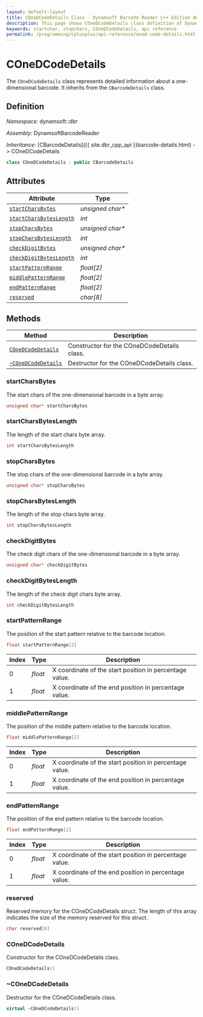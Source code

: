 ```yaml
---
layout: default-layout
title: COneDCodeDetails Class - Dynamsoft Barcode Reader C++ Edition API Reference
description: This page shows COneDCodeDetails class definition of Dynamsoft Barcode Reader SDK C++ Edition.
keywords: startchar, stopchars, COneDCodeDetails, api reference
permalink: /programming/cplusplus/api-reference/oned-code-details.html
---
```

# COneDCodeDetails

The `COneDCodeDetails` class represents detailed information about a one-dimensional barcode. It inherits from the `CBarcodeDetails` class.

## Definition

*Namespace:* dynamsoft::dbr

*Assembly:* DynamsoftBarcodeReader

*Inheritance:* [CBarcodeDetails]({{ site.dbr_cpp_api }}barcode-details.html) -> COneDCodeDetails

```cpp
class COneDCodeDetails : public CBarcodeDetails
```


## Attributes

| Attribute | Type |
|---------- | ---- |
| [`startCharsBytes`](#startcharsbytes) | *unsigned char\** |
| [`startCharsBytesLength`](#startcharsbyteslength) | *int* |
| [`stopCharsBytes`](#stopcharsbytes) | *unsigned char\** |
| [`stopCharsBytesLength`](#stopcharsbyteslength) | *int* |
| [`checkDigitBytes`](#checkdigitbytes) | *unsigned char\** |
| [`checkDigitBytesLength`](#checkdigitbyteslength) | *int* |
| [`startPatternRange`](#startpatternrange) | *float[2]* |
| [`middlePatternRange`](#middlepatternrange) | *float[2]* |
| [`endPatternRange`](#endpatternrange) | *float[2]* |
| [`reserved`](#reserved) | *char[8]* |

## Methods

| Method               | Description |
|----------------------|-------------|
| [`COneDCodeDetails`](#conedcodedetails) | Constructor for the COneDCodeDetails class. |
| [`~COneDCodeDetails`](#~conedcodedetails) | Destructor for the COneDCodeDetails class. |

### startCharsBytes

The start chars of the one-dimensional barcode in a byte array.

```cpp
unsigned char* startCharsBytes
```

### startCharsBytesLength

The length of the start chars byte array.

```cpp
int startCharsBytesLength
```

### stopCharsBytes

The stop chars of the one-dimensional barcode in a byte array.

```cpp
unsigned char* stopCharsBytes
```

### stopCharsBytesLength

The length of the stop chars byte array.

```cpp
int stopCharsBytesLength
```

### checkDigitBytes

The check digit chars of the one-dimensional barcode in a byte array.

```cpp
unsigned char* checkDigitBytes
```

### checkDigitBytesLength

The length of the check digit chars byte array.

```cpp
int checkDigitBytesLength
```

### startPatternRange

The position of the start pattern relative to the barcode location.

```cpp
float startPatternRange[2]
```

| Index | Type | Description |
|-------|------|-------------|
| 0     | *float* | X coordinate of the start position in percentage value. |
| 1     | *float* | X coordinate of the end position in percentage value. |

### middlePatternRange

The position of the middle pattern relative to the barcode location.

```cpp
float middlePatternRange[2]
```

| Index | Type | Description |
|-------|------|-------------|
| 0     | *float* | X coordinate of the start position in percentage value. |
| 1     | *float* | X coordinate of the end position in percentage value. |

### endPatternRange

The position of the end pattern relative to the barcode location.

```cpp
float endPatternRange[2]
```

| Index | Type | Description |
|-------|------|-------------|
| 0     | *float* | X coordinate of the start position in percentage value. |
| 1     | *float* | X coordinate of the end position in percentage value. |

### reserved

Reserved memory for the COneDCodeDetails struct. The length of this array indicates the size of the memory reserved for this struct.

```cpp
char reserved[8]
```

### COneDCodeDetails

Constructor for the COneDCodeDetails class.

```cpp
COneDCodeDetails()
```

### ~COneDCodeDetails

Destructor for the COneDCodeDetails class.

```cpp
virtual ~COneDCodeDetails()
```